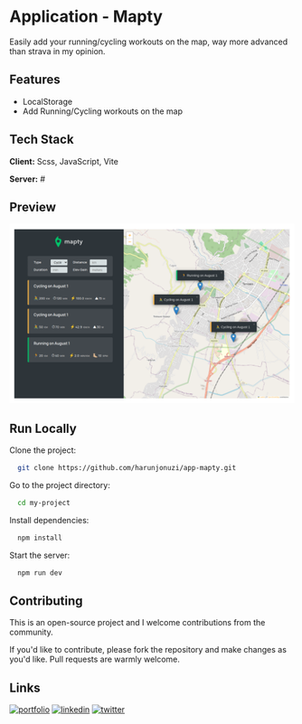 # Application - Mapty

Easily add your running/cycling workouts on the map, way more advanced than strava in my opinion.

## Features

- LocalStorage
- Add Running/Cycling workouts on the map

## Tech Stack

**Client:** Scss, JavaScript, Vite

**Server:** #

## Preview

![Preview](public/img/readme-screenshot1.png)

## Run Locally

Clone the project:

```bash
  git clone https://github.com/harunjonuzi/app-mapty.git
```

Go to the project directory:

```bash
  cd my-project
```

Install dependencies:

```bash
  npm install
```

Start the server:

```bash
  npm run dev
```

## Contributing

This is an open-source project and I welcome contributions from the community.

If you'd like to contribute, please fork the repository and make changes as you'd like. Pull requests are warmly welcome.

## Links

[![portfolio](https://img.shields.io/badge/my_portfolio-000?style=for-the-badge&logo=ko-fi&logoColor=white)](https://harunjonuzi.com/)
[![linkedin](https://img.shields.io/badge/linkedin-0A66C2?style=for-the-badge&logo=linkedin&logoColor=white)](https://www.linkedin.com/in/harunjonuzi)
[![twitter](https://img.shields.io/badge/twitter-1DA1F2?style=for-the-badge&logo=twitter&logoColor=white)](https://x.com/harunjonuzi)
